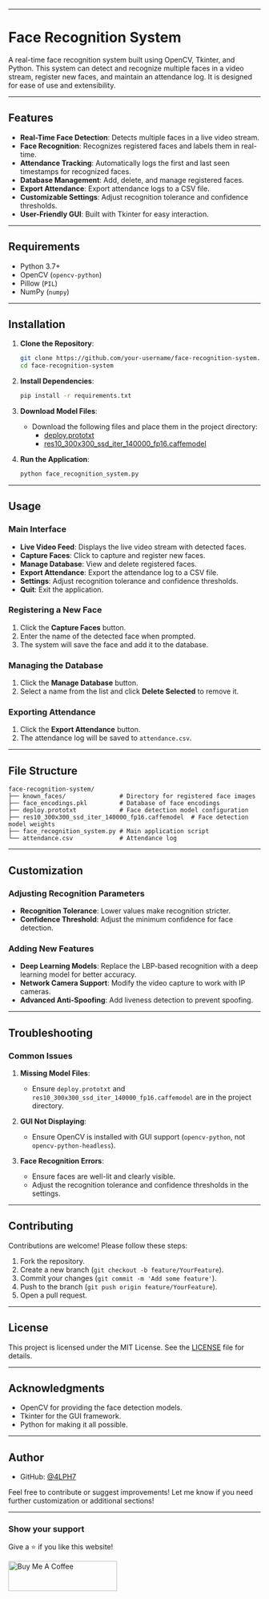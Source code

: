 
---

# Face Recognition System

A real-time face recognition system built using OpenCV, Tkinter, and Python. This system can detect and recognize multiple faces in a video stream, register new faces, and maintain an attendance log. It is designed for ease of use and extensibility.

---

## Features

- **Real-Time Face Detection**: Detects multiple faces in a live video stream.
- **Face Recognition**: Recognizes registered faces and labels them in real-time.
- **Attendance Tracking**: Automatically logs the first and last seen timestamps for recognized faces.
- **Database Management**: Add, delete, and manage registered faces.
- **Export Attendance**: Export attendance logs to a CSV file.
- **Customizable Settings**: Adjust recognition tolerance and confidence thresholds.
- **User-Friendly GUI**: Built with Tkinter for easy interaction.

---

## Requirements

- Python 3.7+
- OpenCV (`opencv-python`)
- Pillow (`PIL`)
- NumPy (`numpy`)

---

## Installation

1. **Clone the Repository**:
   ```bash
   git clone https://github.com/your-username/face-recognition-system.git
   cd face-recognition-system
   ```

2. **Install Dependencies**:
   ```bash
   pip install -r requirements.txt
   ```

3. **Download Model Files**:
   - Download the following files and place them in the project directory:
     - [deploy.prototxt](https://raw.githubusercontent.com/opencv/opencv/master/samples/dnn/face_detector/deploy.prototxt)
     - [res10_300x300_ssd_iter_140000_fp16.caffemodel](https://raw.githubusercontent.com/opencv/opencv_3rdparty/dnn_samples_face_detector_20180205_fp16/res10_300x300_ssd_iter_140000_fp16.caffemodel)

4. **Run the Application**:
   ```bash
   python face_recognition_system.py
   ```

---

## Usage

### Main Interface
- **Live Video Feed**: Displays the live video stream with detected faces.
- **Capture Faces**: Click to capture and register new faces.
- **Manage Database**: View and delete registered faces.
- **Export Attendance**: Export the attendance log to a CSV file.
- **Settings**: Adjust recognition tolerance and confidence thresholds.
- **Quit**: Exit the application.

### Registering a New Face
1. Click the **Capture Faces** button.
2. Enter the name of the detected face when prompted.
3. The system will save the face and add it to the database.

### Managing the Database
1. Click the **Manage Database** button.
2. Select a name from the list and click **Delete Selected** to remove it.

### Exporting Attendance
1. Click the **Export Attendance** button.
2. The attendance log will be saved to `attendance.csv`.

---

## File Structure

```
face-recognition-system/
├── known_faces/               # Directory for registered face images
├── face_encodings.pkl         # Database of face encodings
├── deploy.prototxt            # Face detection model configuration
├── res10_300x300_ssd_iter_140000_fp16.caffemodel  # Face detection model weights
├── face_recognition_system.py # Main application script
└── attendance.csv             # Attendance log
```

---

## Customization

### Adjusting Recognition Parameters
- **Recognition Tolerance**: Lower values make recognition stricter.
- **Confidence Threshold**: Adjust the minimum confidence for face detection.

### Adding New Features
- **Deep Learning Models**: Replace the LBP-based recognition with a deep learning model for better accuracy.
- **Network Camera Support**: Modify the video capture to work with IP cameras.
- **Advanced Anti-Spoofing**: Add liveness detection to prevent spoofing.

---

## Troubleshooting

### Common Issues
1. **Missing Model Files**:
   - Ensure `deploy.prototxt` and `res10_300x300_ssd_iter_140000_fp16.caffemodel` are in the project directory.

2. **GUI Not Displaying**:
   - Ensure OpenCV is installed with GUI support (`opencv-python`, not `opencv-python-headless`).

3. **Face Recognition Errors**:
   - Ensure faces are well-lit and clearly visible.
   - Adjust the recognition tolerance and confidence thresholds in the settings.

---

## Contributing

Contributions are welcome! Please follow these steps:
1. Fork the repository.
2. Create a new branch (`git checkout -b feature/YourFeature`).
3. Commit your changes (`git commit -m 'Add some feature'`).
4. Push to the branch (`git push origin feature/YourFeature`).
5. Open a pull request.

---

## License

This project is licensed under the MIT License. See the [LICENSE](LICENSE) file for details.

---

## Acknowledgments

- OpenCV for providing the face detection models.
- Tkinter for the GUI framework.
- Python for making it all possible.

---


## Author

- GitHub: [@4LPH7](https://github.com/4LPH7)

Feel free to contribute or suggest improvements!
Let me know if you need further customization or additional sections!

---
### Show your support

Give a ⭐ if you like this website!

<a href="https://buymeacoffee.com/arulartadg" target="_blank"><img src="https://cdn.buymeacoffee.com/buttons/v2/default-violet.png" alt="Buy Me A Coffee" height= "60px" width= "217px" ></a>


